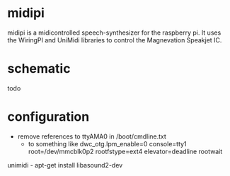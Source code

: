 midipi
======

midipi is a midicontrolled speech-synthesizer for the raspberry pi. It uses the WiringPI and UniMidi libraries to control the Magnevation Speakjet IC.

schematic
======

todo

configuration
======

- remove references to ttyAMA0 in /boot/cmdline.txt
	- to something like dwc_otg.lpm_enable=0 console=tty1 root=/dev/mmcblk0p2 rootfstype=ext4 elevator=deadline rootwait


unimidi
	- apt-get install libasound2-dev
